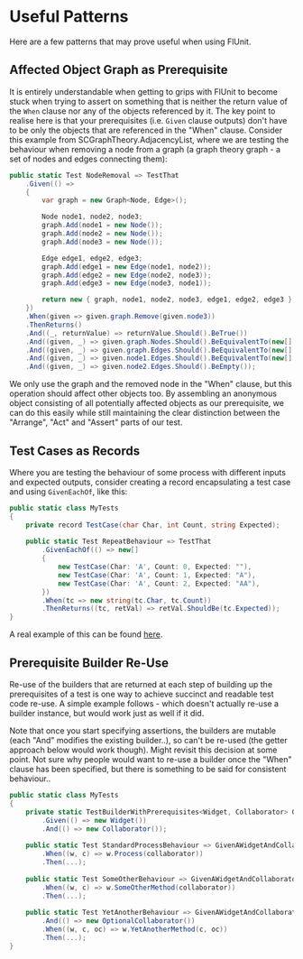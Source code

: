 # Useful Patterns

Here are a few patterns that may prove useful when using FlUnit.

## Affected Object Graph as Prerequisite

It is entirely understandable when getting to grips with FlUnit to become stuck when trying to assert on something that is neither the return value of the `When` clause nor any of the objects referenced by it.
The key point to realise here is that your prerequisites (i.e. `Given` clause outputs) don't have to be only the objects that are referenced in the "When" clause.
Consider this example from SCGraphTheory.AdjacencyList, where we are testing the behaviour when removing a node from a graph (a graph theory graph - a set of nodes and edges connecting them):

```csharp
public static Test NodeRemoval => TestThat
    .Given(() =>
    {
        var graph = new Graph<Node, Edge>();

        Node node1, node2, node3;
        graph.Add(node1 = new Node());
        graph.Add(node2 = new Node());
        graph.Add(node3 = new Node());

        Edge edge1, edge2, edge3;
        graph.Add(edge1 = new Edge(node1, node2));
        graph.Add(edge2 = new Edge(node2, node3));
        graph.Add(edge3 = new Edge(node3, node1));

        return new { graph, node1, node2, node3, edge1, edge2, edge3 };
    })
    .When(given => given.graph.Remove(given.node3))
    .ThenReturns()
    .And((_, returnValue) => returnValue.Should().BeTrue())
    .And((given, _) => given.graph.Nodes.Should().BeEquivalentTo(new[] { given.node1, given.node2 }))
    .And((given, _) => given.graph.Edges.Should().BeEquivalentTo(new[] { given.edge1 }))
    .And((given, _) => given.node1.Edges.Should().BeEquivalentTo(new[] { given.edge1 }))
    .And((given, _) => given.node2.Edges.Should().BeEmpty());
```

We only use the graph and the removed node in the "When" clause, but this operation should affect other objects too.
By assembling an anonymous object consisting of all potentially affected objects as our prerequisite, we can do this easily while still maintaining the clear distinction between the "Arrange", "Act" and "Assert" parts of our test.

## Test Cases as Records

Where you are testing the behaviour of some process with different inputs and expected outputs, consider creating a record encapsulating a test case and using `GivenEachOf`, like this:

```csharp
public static class MyTests
{
    private record TestCase(char Char, int Count, string Expected);
    
    public static Test RepeatBehaviour => TestThat
        .GivenEachOf(() => new[]
        {
            new TestCase(Char: 'A', Count: 0, Expected: ""),
            new TestCase(Char: 'A', Count: 1, Expected: "A"),
            new TestCase(Char: 'A', Count: 2, Expected: "AA"),
        })
        .When(tc => new string(tc.Char, tc.Count))
        .ThenReturns((tc, retVal) => retVal.ShouldBe(tc.Expected));
}
```

A real example of this can be found [here](https://github.com/sdcondon/SCGraphTheory.Search/blob/master/src/Search.Tests/Classic/AStarSearchTests.cs).

## Prerequisite Builder Re-Use

Re-use of the builders that are returned at each step of building up the prerequisites of a test is one way to achieve succinct and readable test code re-use.
A simple example follows - which doesn't actually re-use a builder instance, but would work just as well if it did.

Note that once you start specifying assertions, the builders are mutable (each "And" modifies the existing builder..), so can't be re-used (the getter approach below would work though). Might revisit this decision at some point. Not sure why people would want to re-use a builder once the "When" clause has been specified, but there is something to be said for consistent behaviour..

```csharp
public static class MyTests
{
    private static TestBuilderWithPrerequisites<Widget, Collaborator> GivenAWidgetAndCollaborator => TestThat
        .Given(() => new Widget())
        .And(() => new Collaborator());
    
    public static Test StandardProcessBehaviour => GivenAWidgetAndCollaborator
        .When((w, c) => w.Process(collaborator))
        .Then(...);
    
    public static Test SomeOtherBehaviour => GivenAWidgetAndCollaborator
        .When((w, c) => w.SomeOtherMethod(collaborator))
        .Then(...);
    
    public static Test YetAnotherBehaviour => GivenAWidgetAndCollaborator
        .And(() => new OptionalCollaborator())
        .When((w, c, oc) => w.YetAnotherMethod(c, oc))
        .Then(...);
}
```